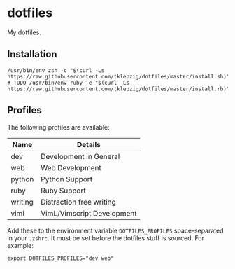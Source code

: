 # dotfiles

My dotfiles.

## Installation

    /usr/bin/env zsh -c "$(curl -Ls https://raw.githubusercontent.com/tklepzig/dotfiles/master/install.sh)"
    # TODO /usr/bin/env ruby -e "$(curl -Ls https://raw.githubusercontent.com/tklepzig/dotfiles/master/install.rb)"

## Profiles

The following profiles are available:

| Name    | Details                    |
| ------- | -------------------------- |
| dev     | Development in General     |
| web     | Web Development            |
| python  | Python Support             |
| ruby    | Ruby Support               |
| writing | Distraction free writing   |
| viml    | VimL/Vimscript Development |

Add these to the environment variable `DOTFILES_PROFILES` space-separated in your `.zshrc`. It must be set before the dotfiles stuff is sourced.
For example:

    export DOTFILES_PROFILES="dev web"
